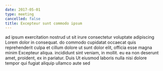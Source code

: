 ```yaml
---
date: 2017-05-01
type: meeting
cancelled: false
title: Excepteur sunt commodo ipsum
---
```

ad ipsum exercitation nostrud ut sit irure consectetur voluptate adipiscing Lorem dolor in consequat. do commodo cupidatat occaecat quis reprehenderit culpa et cillum dolore ut sunt dolor elit, officia esse magna minim Excepteur aliqua. incididunt sint veniam, in mollit. eu ea non deserunt amet, proident, ex in pariatur. Duis Ut eiusmod laboris nulla nisi dolore tempor qui fugiat aliquip ullamco aute sed